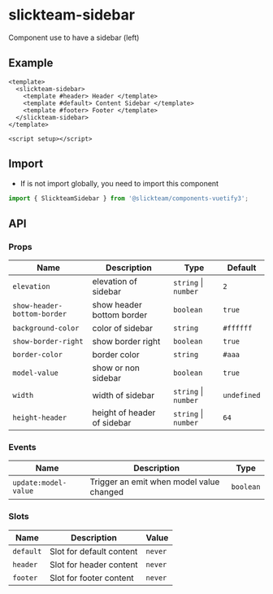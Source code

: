 # slickteam-sidebar

Component use to have a sidebar (left)

## Example

```vue
<template>
  <slickteam-sidebar>
    <template #header> Header </template>
    <template #default> Content Sidebar </template>
    <template #footer> Footer </template>
  </slickteam-sidebar>
</template>

<script setup></script>
```

## Import

- If is not import globally, you need to import this component

```js
import { SlickteamSidebar } from '@slickteam/components-vuetify3';
```

## API

### Props

| Name                        | Description                 | Type                 | Default     |
| --------------------------- | --------------------------- | -------------------- | ----------- |
| `elevation`                 | elevation of sidebar        | `string` \| `number` | `2`         |
| `show-header-bottom-border` | show header bottom border   | `boolean`            | `true`      |
| `background-color`          | color of sidebar            | `string`             | `#ffffff`   |
| `show-border-right`         | show border right           | `boolean`            | `true`      |
| `border-color`              | border color                | `string`             | `#aaa`      |
| `model-value`               | show or non sidebar         | `boolean`            | `true`      |
| `width`                     | width of sidebar            | `string` \| `number` | `undefined` |
| `height-header`             | height of header of sidebar | `string` \| `number` | `64`        |

### Events

| Name                 | Description                              | Type      |
| -------------------- | ---------------------------------------- | --------- |
| `update:model-value` | Trigger an emit when model value changed | `boolean` |

### Slots

| Name      | Description              | Value   |
| --------- | ------------------------ | ------- |
| `default` | Slot for default content | `never` |
| `header`  | Slot for header content  | `never` |
| `footer`  | Slot for footer content  | `never` |
